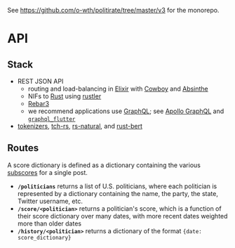 See <https://github.com/o-wth/politirate/tree/master/v3> for the monorepo.

# API

## Stack

-   REST JSON API
    -   routing and load-balancing in [Elixir](https://github.com/elixir-lang/elixir) with [Cowboy](https://github.com/ninenines/cowboy) and [Absinthe](https://github.com/absinthe-graphql/absinthe)
    -   NIFs to [Rust](https://github.com/rust-lang/rust) using [rustler](https://github.com/rusterlium/rustler)
    -   [Rebar3](https://github.com/erlang/rebar3)
    -   we recommend applications use [GraphQL](https://github.com/graphql/graphql-spec); see [Apollo GraphQL](https://github.com/apollographql/apollo-client) and [`graphql_flutter`](https://github.com/zino-app/graphql-flutter)
-   [tokenizers](https://github.com/huggingface/tokenizers), [tch-rs](https://github.com/LaurentMazare/tch-rs), [rs-natural](https://github.com/christophertrml/rs-natural), and [rust-bert](https://github.com/guillaume-be/rust-bert)

## Routes

A score dictionary is defined as a dictionary containing the various [subscores](https://github.com/o-wth/politirate/tree/master/v3#algorithm) for a single post.

-   **`/politicians`** returns a list of U.S. politicians, where each politician is represented by a dictionary containing the name, the party, the state, Twitter username, etc.
-   **`/score/<politician>`** returns a politician's score, which is a function of their score dictionary over many dates, with more recent dates weighted more than older dates
-   **`/history/<politician>`** returns a dictionary of the format `{date: score_dictionary}`
